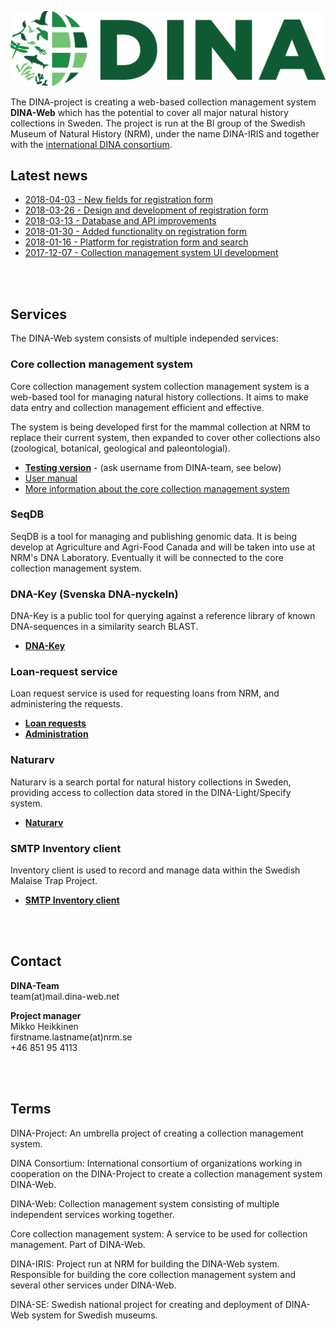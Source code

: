 
![DINA](https://github.com/DINA-Web/dina_logo/raw/master/Dina%20final%20logo%20horizontal.png "DINA")

The DINA-project is creating a web-based collection management system **DINA-Web** which has the potential to cover all major natural history collections in Sweden. The project is run at the BI group of the Swedish Museum of Natural History (NRM), under the name DINA-IRIS and together with the [international DINA consortium](http://dina-project.net).


## Latest news

- [2018-04-03 - New fields for registration form](2018-04-03)
- [2018-03-26 - Design and development of registration form](2018-03-26)
- [2018-03-13 - Database and API improvements](2018-03-13)
- [2018-01-30 - Added functionality on registration form](2018-01-30)
- [2018-01-16 - Platform for registration form and search](2018-01-16)
- [2017-12-07 - Collection management system UI development](2017-12-07)

<br><br>

## Services

The DINA-Web system consists of multiple independed services:

### Core collection management system

Core collection management system collection management system is a web-based tool for managing natural history collections. It aims to make data entry and collection management efficient and effective.

The system is being developed first for the mammal collection at NRM to replace their current system, then expanded to cover other collections also (zoological, botanical, geological and paleontologial).

* **[Testing version](https://alpha-cm.dina-web.net/)** - (ask username from DINA-team, see below)
* [User manual](https://github.com/DINA-Web/documentation/wiki/User-Manual)
* [More information about the core collection management system](cocoma)

### SeqDB

SeqDB is a tool for managing and publishing genomic data. It is being develop at Agriculture and Agri-Food Canada and will be taken into use at NRM's DNA Laboratory. Eventually it will be connected to the core collection management system.

### DNA-Key (Svenska DNA-nyckeln)

DNA-Key is a public tool for querying against a reference library of known DNA-sequences in a similarity search BLAST.

* **[DNA-Key](https://dina-web.net/dnakey)**

### Loan-request service

Loan request service is used for requesting loans from NRM, and administering the requests.

* **[Loan requests](https://dina-web.net/loan/)** 
* **[Administration](https://dina-web.net/loan-admin/)**

### Naturarv

Naturarv is a search portal for natural history collections in Sweden, providing access to collection data stored in the DINA-Light/Specify system.

* **[Naturarv](https://dina-web.net/naturarv)**

### SMTP Inventory client

Inventory client is used to record and manage data within the Swedish Malaise Trap Project.

* **[SMTP Inventory client](https://dina-web.net/inventory)**

<br><br>

## Contact

**DINA-Team**<br>
team(at)mail.dina-web.net

**Project manager**<br>
Mikko Heikkinen<br>
firstname.lastname(at)nrm.se<br>
+46 851 95 4113

<br><br>

## Terms

DINA-Project: An umbrella project of creating a collection management system.

DINA Consortium: International consortium of organizations working in cooperation on the DINA-Project to create a collection management system DINA-Web.

DINA-Web: Collection management system consisting of multiple independent services working together.

Core collection management system: A service to be used for collection management. Part of DINA-Web.

DINA-IRIS: Project run at NRM for building the DINA-Web system. Responsible for building the core collection management system  and several other services under DINA-Web.

DINA-SE: Swedish national project for creating and deployment of DINA-Web system for Swedish museums.

